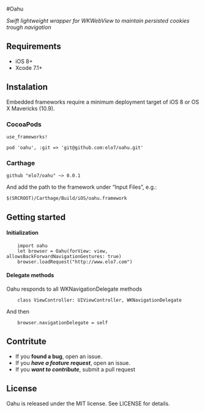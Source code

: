 #Oahu

*Swift lightweight wrapper for WKWebView to maintain persisted cookies trough navigation*

## Requirements
- iOS 8+
- Xcode 7.1+

## Instalation
Embedded frameworks require a minimum deployment target of iOS 8 or OS X Mavericks (10.9).


### CocoaPods
```
use_frameworks! 

pod 'oahu', :git => 'git@github.com:elo7/oahu.git'
```

### Carthage
```
github "elo7/oahu" ~> 0.0.1
```

And add the path to the framework under “Input Files”, e.g.:

```
$(SRCROOT)/Carthage/Build/iOS/oahu.framework
```

## Getting started
#### Initialization
```
	import oahu
	let browser = Oahu(forView: view, allowsBackForwardNavigationGestures: true)
	browser.loadRequest("http://www.elo7.com")
```

#### Delegate methods
Oahu responds to all WKNavigationDelegate methods

```
	class ViewController: UIViewController, WKNavigationDelegate
```

And then

```
	browser.navigationDelegate = self
```

## Contritute
- If you **found a bug**, open an issue.
- If you ***have a feature request***, open an issue.
- If you ***want to contribute***, submit a pull request


## License
Oahu is released under the MIT license. See LICENSE for details.
